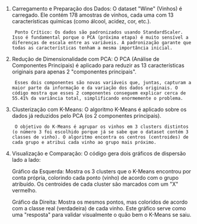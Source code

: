 1. Carregamento e Preparação dos Dados:
		O dataset "Wine" (Vinhos) é carregado. Ele contém 178 amostras de vinhos, cada uma com 13 características químicas (como álcool, acidez, cor, etc.).

		Ponto Crítico: Os dados são padronizados usando StandardScaler. Isso é fundamental porque o PCA (próxima etapa) é muito sensível a diferenças de escala entre as variáveis. A padronização garante que todas as características tenham a mesma importância inicial.

3. Redução de Dimensionalidade com PCA:
		O PCA (Análise de Componentes Principais) é aplicado para reduzir as 13 características originais para apenas 2 "componentes principais".

		Esses dois componentes são novas variáveis que, juntas, capturam a maior parte da informação e da variação dos dados originais. O código mostra que esses 2 componentes conseguem explicar cerca de 55.41% da variância total, simplificando enormemente o problema.

5. Clusterização com K-Means:
		O algoritmo K-Means é aplicado sobre os dados já reduzidos pelo PCA (os 2 componentes principais).

		O objetivo do K-Means é agrupar os vinhos em 3 clusters distintos (o número 3 foi escolhido porque já se sabe que o dataset contém 3 classes de vinho). O algoritmo encontra os centros (centroides) de cada grupo e atribui cada vinho ao grupo mais próximo.

7. Visualização e Comparação:
	O código gera dois gráficos de dispersão lado a lado:

	Gráfico da Esquerda: Mostra os 3 clusters que o K-Means encontrou por conta própria, colorindo cada ponto (vinho) de acordo com o grupo atribuído. Os centroides de cada cluster são marcados com um "X" vermelho.
	
	Gráfico da Direita: Mostra os mesmos pontos, mas coloridos de acordo com a classe real (verdadeira) de cada vinho. Este gráfico serve como uma "resposta" para validar visualmente o quão bem o K-Means se saiu.
